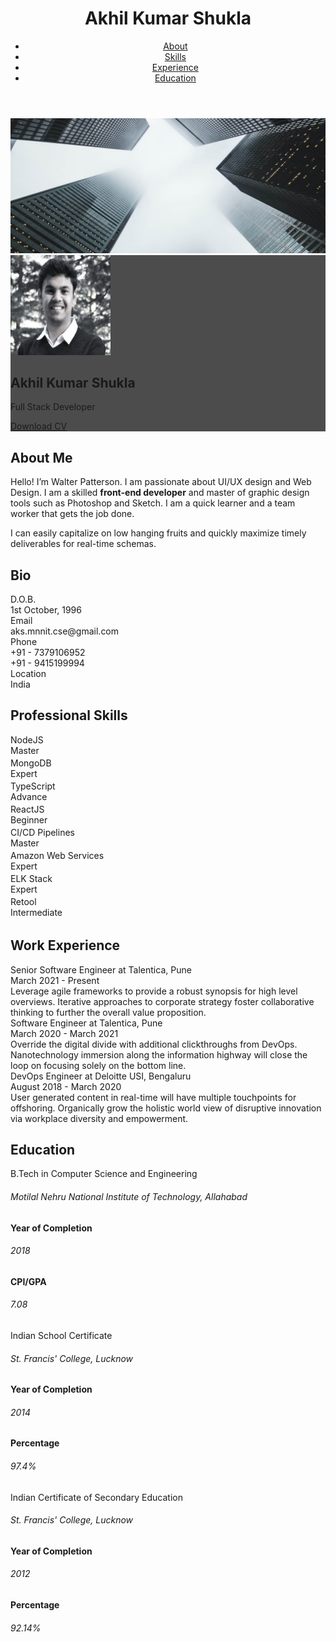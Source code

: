<html lang="en-US">
  <head>
    <meta charset="UTF-8">
    <meta http-equiv="X-UA-Compatible" content="IE=edge">
    <meta name="viewport" content="width=device-width, initial-scale=1">
    <title>Akhil Kumar Shukla</title>
    <link rel="icon" href="favicon.ico">
    <link rel="preconnect" href="https://fonts.gstatic.com" crossorigin="crossorigin"/>
    <link rel="preload" as="style" href="https://fonts.googleapis.com/css2?family=Poppins:wght@600&amp;family=Roboto:wght@300;400;500;700&amp;display=swap"/>
    <link rel="stylesheet" href="https://fonts.googleapis.com/css2?family=Poppins:wght@600&amp;family=Roboto:wght@300;400;500;700&amp;display=swap" media="print" onload="this.media='all'"/>
    <noscript>
      <link rel="stylesheet" href="https://fonts.googleapis.com/css2?family=Poppins:wght@600&amp;family=Roboto:wght@300;400;500;700&amp;display=swap"/>
    </noscript>
    <link href="css/font-awesome/css/all.min.css?ver=1.2.1" rel="stylesheet">
    <link href="css/mdb.min.css?ver=1.2.1" rel="stylesheet">
    <link href="css/aos.css?ver=1.2.1" rel="stylesheet">
    <link href="css/main.css?ver=1.2.1" rel="stylesheet">
    <noscript>
      <style type="text/css">
        [data-aos] {
            opacity: 1 !important;
            transform: translate(0) scale(1) !important;
        }
      </style>
    </noscript>
  </head>
  <body class="bg-light" id="top">
    <header class="d-print-none">
      <div class="container text-center text-lg-left">
        <div class="pt-4 clearfix">
          <h1 class="site-title mb-0">Akhil Kumar Shukla</h1>
          <div class="site-nav"> 
            <nav role="navigation">
              <ul class="nav justify-content-center">
                <li class="nav-item"><a class="nav-link" href="#about" title="About"><span class="menu-title">About</span></a>
                </li>
                <li class="nav-item"><a class="nav-link" href="#skills" title="Skills"><span class="menu-title">Skills</span></a>
                </li>
                <li class="nav-item"><a class="nav-link" href="#experience" title="Experience"><span class="menu-title">Experience</span></a>
                </li>
                <li class="nav-item"><a class="nav-link" href="#education" title="Education"><span class="menu-title">Education</span></a>
                </li>
              </ul>
            </nav>
          </div>
        </div>
      </div>
    </header>
    <div class="page-content">
      <div class="container">
<div class="resume-container">
  <div class="shadow-1-strong bg-white my-5" id="intro">
    <div class="bg-info text-white">
      <div class="cover bg-image"><img src="images/header-background.jpg"/>
        <div class="mask" style="background-color: rgba(0, 0, 0, 0.7);backdrop-filter: blur(2px);">
          <div class="text-center p-5">
            <div class="avatar p-1"><img class="img-thumbnail shadow-2-strong" src="images/avatar.jpg" width="160" height="160"/></div>
            <div class="header-bio mt-3">
              <div data-aos="zoom-in" data-aos-delay="0">
                <h2 class="h1">Akhil Kumar Shukla</h2>
                <p>Full Stack Developer</p>
              </div>
              <div class="d-print-none">
                <a class="btn btn-outline-light btn-lg shadow-sm mt-1 me-6" href="resume.pdf" data-aos="fade-right" data-aos-delay="500">Download CV</a>
              </div>
            </div>
          </div>
        </div>
      </div>
    </div>
  </div>
  <div class="shadow-1-strong bg-white my-5 p-5" id="about">
    <div class="about-section">
      <div class="row">
        <div class="col-md-6">
          <h2 class="h2 fw-light mb-4">About Me</h2>
          <p>Hello! I’m Walter Patterson. I am passionate about UI/UX design and Web Design. I am a skilled <strong>front-end developer</strong> and master of graphic design tools such as Photoshop and Sketch. I am a quick learner and a team worker that gets the job done.</p>
          <p>I can easily capitalize on low hanging fruits and quickly maximize timely deliverables for real-time schemas.</p>
        </div>
        <div class="col-md-5 offset-lg-1">
          <div class="row mt-2">
            <h2 class="h2 fw-light mb-4">Bio</h2>
            <div class="col-sm-5">
              <div class="pb-2 fw-bolder"><i class="far fa-calendar-alt pe-2 text-muted" style="width:24px;opacity:0.85;"></i> D.O.B.</div>
            </div>
            <div class="col-sm-7">
              <div class="pb-2">1st October, 1996</div>
            </div>
            <div class="col-sm-5">
              <div class="pb-2 fw-bolder"><i class="far fa-envelope pe-2 text-muted" style="width:24px;opacity:0.85;"></i> Email</div>
            </div>
            <div class="col-sm-7">
              <div class="pb-2">aks.mnnit.cse@gmail.com</div>
            </div>
            <div class="col-sm-5">
              <div class="pb-2 fw-bolder"><i class="fas fa-phone pe-2 text-muted" style="width:24px;opacity:0.85;"></i> Phone</div>
            </div>
            <div class="col-sm-7">
              <div class="pb-2">+91 - 7379106952</div>
              <div class="pb-2">+91 - 9415199994</div>
            </div>
            <div class="col-sm-5">
              <div class="pb-2 fw-bolder"><i class="fas fa-map-marker-alt pe-2 text-muted" style="width:24px;opacity:0.85;"></i> Location</div>
            </div>
            <div class="col-sm-7">
              <div class="pb-2">India</div>
            </div>
          </div>
        </div>
      </div>
    </div>
  </div>
  <div class="shadow-1-strong bg-white my-5 p-5" id="skills">
    <div class="skills-section">
      <h2 class="h2 fw-light mb-4">Professional Skills</h2>
      <div class="row">
        <div class="col-md-6">
          <div class="mb-3"><span class="fw-bolder">NodeJS</span>
            <div class="progress my-2 rounded" style="height: 20px">
              <div class="progress-bar bg-info" role="progressbar" data-aos="zoom-in-right" data-aos-delay="100" data-aos-anchor=".skills-section" style="width: 95%;" aria-valuenow="95" aria-valuemin="0" aria-valuemax="100">Master</div>
            </div>
          </div>
          <div class="mb-3"><span class="fw-bolder">MongoDB</span>
            <div class="progress my-2 rounded" style="height: 20px">
              <div class="progress-bar bg-info" role="progressbar" data-aos="zoom-in-right" data-aos-delay="150" data-aos-anchor=".skills-section" style="width: 85%" aria-valuenow="85" aria-valuemin="0" aria-valuemax="100">Expert</div>
            </div>
          </div>
          <div class="mb-3"><span class="fw-bolder">TypeScript</span>
            <div class="progress my-2 rounded" style="height: 20px">
              <div class="progress-bar bg-info" role="progressbar" data-aos="zoom-in-right" data-aos-delay="200" data-aos-anchor=".skills-section" style="width: 70%" aria-valuenow="70" aria-valuemin="0" aria-valuemax="100">Advance</div>
            </div>
          </div>
          <div class="mb-3"><span class="fw-bolder">ReactJS</span>
            <div class="progress my-2 rounded" style="height: 20px">
              <div class="progress-bar bg-info" role="progressbar" data-aos="zoom-in-right" data-aos-delay="250" data-aos-anchor=".skills-section" style="width: 55%" aria-valuenow="55" aria-valuemin="0" aria-valuemax="100">Beginner</div>
            </div>
          </div>
        </div>
        <div class="col-md-6">
          <div class="mb-3"><span class="fw-bolder">CI/CD Pipelines</span>
            <div class="progress my-2 rounded" style="height: 20px">
              <div class="progress-bar bg-secondary" role="progressbar" data-aos="zoom-in-right" data-aos-delay="300" data-aos-anchor=".skills-section" style="width: 95%" aria-valuenow="95" aria-valuemin="0" aria-valuemax="100">Master</div>
            </div>
          </div>
          <div class="mb-3"><span class="fw-bolder">Amazon Web Services</span>
            <div class="progress my-2 rounded" style="height: 20px">
              <div class="progress-bar bg-secondary" role="progressbar" data-aos="zoom-in-right" data-aos-delay="350" data-aos-anchor=".skills-section" style="width: 90%" aria-valuenow="90" aria-valuemin="0" aria-valuemax="100">Expert</div>
            </div>
          </div>
          <div class="mb-3"><span class="fw-bolder">ELK Stack</span>
            <div class="progress my-2 rounded" style="height: 20px">
              <div class="progress-bar bg-secondary" role="progressbar" data-aos="zoom-in-right" data-aos-delay="400" data-aos-anchor=".skills-section" style="width: 80%" aria-valuenow="80" aria-valuemin="0" aria-valuemax="100">Expert</div>
            </div>
          </div>
          <div class="mb-3"><span class="fw-bolder">Retool</span>
            <div class="progress my-2 rounded" style="height: 20px">
              <div class="progress-bar bg-secondary" role="progressbar" data-aos="zoom-in-right" data-aos-delay="450" data-aos-anchor=".skills-section" style="width: 70%" aria-valuenow="70" aria-valuemin="0" aria-valuemax="100">Intermediate</div>
            </div>
          </div>
        </div>
      </div>
    </div>
  </div>
  <div class="shadow-1-strong bg-white my-5 p-5" id="experience">
    <div class="work-experience-section">
      <h2 class="h2 fw-light mb-4">Work Experience</h2>
      <div class="timeline">
        <div class="timeline-card timeline-card-info" data-aos="fade-in" data-aos-delay="0">
          <div class="timeline-head px-4 pt-3">
            <div class="h5">Senior Software Engineer <span class="text-muted h6">at Talentica, Pune</span></div>
          </div>
          <div class="timeline-body px-4 pb-4">
            <div class="text-muted text-small mb-3">March 2021 - Present</div>
            <div>Leverage agile frameworks to provide a robust synopsis for high level overviews. Iterative approaches to corporate strategy foster collaborative thinking to further the overall value proposition.</div>
          </div>
        </div>
        <div class="timeline-card timeline-card-info" data-aos="fade-in" data-aos-delay="100">
          <div class="timeline-head px-4 pt-3">
            <div class="h5">Software Engineer <span class="text-muted h6">at Talentica, Pune</span></div>
          </div>
          <div class="timeline-body px-4 pb-4">
            <div class="text-muted text-small mb-3">March 2020 - March 2021</div>
            <div>Override the digital divide with additional clickthroughs from DevOps. Nanotechnology immersion along the information highway will close the loop on focusing solely on the bottom line.</div>
          </div>
        </div>
        <div class="timeline-card timeline-card-info" data-aos="fade-in" data-aos-delay="200">
          <div class="timeline-head px-4 pt-3">
            <div class="h5">DevOps Engineer <span class="text-muted h6">at Deloitte USI, Bengaluru</span></div>
          </div>
          <div class="timeline-body px-4 pb-4">
            <div class="text-muted text-small mb-3">August 2018 - March 2020</div>
            <div>User generated content in real-time will have multiple touchpoints for offshoring. Organically grow the holistic world view of disruptive innovation via workplace diversity and empowerment.</div>
          </div>
        </div>
      </div>
    </div>
  </div>
  <div class="shadow-1-strong bg-white my-5 p-5" id="education">
    <div class="education-section">
      <h2 class="h2 fw-light mb-4">Education</h2>
      <div class="timeline">
        <div class="timeline-card timeline-card-success" data-aos="fade-in" data-aos-delay="0">
          <div class="timeline-head px-4 pt-3">
            <div class="h5">B.Tech in Computer Science and Engineering</div>
          </div>
          <div class="timeline-body px-4 pb-4">
            <div class="text-muted text-small mb-3"><h6>Motilal Nehru National Institute of Technology, Allahabad</h6></div>
            <div class="text-muted text-small mb-3"><b>Year of Completion</b> <h6>2018</h6></div>
            <div class="text-muted text-small mb-3"><b>CPI/GPA</b> <h6>7.08</h6></div>
          </div>
        </div>
        <div class="timeline-card timeline-card-success" data-aos="fade-in" data-aos-delay="100">
          <div class="timeline-head px-4 pt-3">
            <div class="h5">Indian School Certificate</div>
          </div>            
          <div class="timeline-body px-4 pb-4">
            <div class="text-muted text-small mb-3"><h6>St. Francis' College, Lucknow</h6></div>
            <div class="text-muted text-small mb-3"><b>Year of Completion</b> <h6>2014</h6></div>
            <div class="text-muted text-small mb-3"><b>Percentage</b> <h6>97.4%</h6></div>
          </div>
        </div>
        <div class="timeline-card timeline-card-success" data-aos="fade-in" data-aos-delay="200">
          <div class="timeline-head px-4 pt-3">
            <div class="h5">Indian Certificate of Secondary Education</div>
          </div>
          <div class="timeline-body px-4 pb-4">
            <div class="text-muted text-small mb-3"><h6>St. Francis' College, Lucknow</h6></div>
            <div class="text-muted text-small mb-3"><b>Year of Completion</b> <h6>2012</h6></div>
            <div class="text-muted text-small mb-3"><b>Percentage</b> <h6>92.14%</h6></div>
          </div>
        </div>
      </div>
    </div>
  </div>
</div></div>
    </div>
    <script src="scripts/mdb.min.js?ver=1.2.1"></script>
    <script src="scripts/aos.js?ver=1.2.1"></script>
    <script src="scripts/main.js?ver=1.2.1"></script>
  </body>
</html>